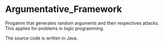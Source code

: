 # Argumentative_Framework
Progamm that generates random arguments and their respectives attacks. This applies for problems in logic programming.

The source code is written in Java.
